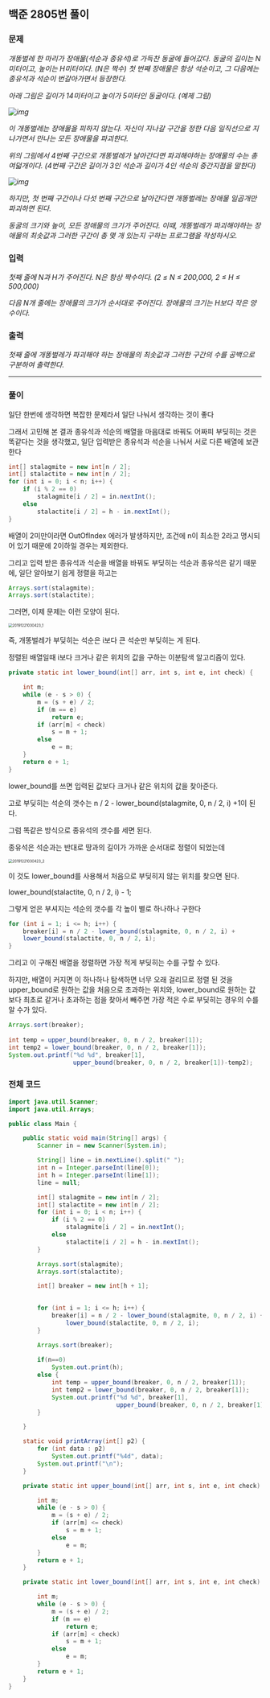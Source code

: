 ## 백준 2805번 풀이

### 문제

*개똥벌레 한 마리가 장애물(석순과 종유석)로 가득찬 동굴에 들어갔다. 동굴의 길이는 N미터이고, 높이는 H미터이다. (N은 짝수) 첫 번째 장애물은 항상 석순이고, 그 다음에는 종유석과 석순이 번갈아가면서 등장한다.*

*아래 그림은 길이가 14미터이고 높이가 5미터인 동굴이다. (예제 그림)*

*![img](https://www.acmicpc.net/upload/images/firef1.png)*

*이 개똥벌레는 장애물을 피하지 않는다. 자신이 지나갈 구간을 정한 다음 일직선으로 지나가면서 만나는 모든 장애물을 파괴한다.*

*위의 그림에서 4번째 구간으로 개똥벌레가 날아간다면 파괴해야하는 장애물의 수는 총 여덟개이다. (4번째 구간은 길이가 3인 석순과 길이가 4인 석순의 중간지점을 말한다)*

*![img](https://www.acmicpc.net/upload/images/firef2.png)*

*하지만, 첫 번째 구간이나 다섯 번째 구간으로 날아간다면 개똥벌레는 장애물 일곱개만 파괴하면 된다.*

*동굴의 크기와 높이, 모든 장애물의 크기가 주어진다. 이때, 개똥벌레가 파괴해야하는 장애물의 최솟값과 그러한 구간이 총 몇 개 있는지 구하는 프로그램을 작성하시오.*



### 입력

*첫째 줄에 N과 H가 주어진다. N은 항상 짝수이다. (2 ≤ N ≤ 200,000, 2 ≤ H ≤ 500,000)*

*다음 N개 줄에는 장애물의 크기가 순서대로 주어진다. 장애물의 크기는 H보다 작은 양수이다.*



### 출력

*첫째 줄에 개똥벌레가 파괴해야 하는 장애물의 최솟값과 그러한 구간의 수를 공백으로 구분하여 출력한다.*

***



### 풀이

일단 한번에 생각하면 복잡한 문제라서 일단 나눠서 생각하는 것이 좋다

그래서 고민해 본 결과 종유석과 석순의 배열을 마음대로 바꿔도 어짜피 부딪히는 것은 똑같다는 것을 생각했고, 일단 입력받은 종유석과 석순을 나눠서 서로 다른 배열에 보관한다

```java
int[] stalagmite = new int[n / 2];
int[] stalactite = new int[n / 2];
for (int i = 0; i < n; i++) {
	if (i % 2 == 0)
		stalagmite[i / 2] = in.nextInt();
	else
		stalactite[i / 2] = h - in.nextInt();
}
```

배열이 2미만이라면 OutOfIndex 에러가 발생하지만, 조건에 n이 최소한 2라고 명시되어 있기 때문에 2이하일 경우는 제외한다.



그리고 입력 받은 종유석과 석순을 배열을 바꿔도 부딪히는 석순과 종유석은 같기 때문에, 일단 알아보기 쉽게 정렬을 하고는

```java
Arrays.sort(stalagmite);
Arrays.sort(stalactite);
```



그러면, 이제 문제는 이런 모양이 된다.

<img src="./20191221030423_1.jpg" alt="20191221030423_1" style="zoom:50%;" />

즉, 개똥벌레가 부딪히는 석순은 i보다 큰 석순만 부딪히는 게 된다.

정렬된 배열일때 i보다 크거나 같은 위치의 값을 구하는 이분탐색 알고리즘이 있다.

```java
private static int lower_bound(int[] arr, int s, int e, int check) {

	int m;
	while (e - s > 0) {
		m = (s + e) / 2;
		if (m == e)
			return e;
		if (arr[m] < check)
			s = m + 1;
		else
			e = m;
	}
	return e + 1;
}
```

lower_bound를 쓰면 입력된 값보다 크거나 같은 위치의 값을 찾아준다.

고로 부딪히는 석순의 갯수는 n / 2 - lower_bound(stalagmite, 0, n / 2, i) +1이 된다.

그럼 똑같은 방식으로 종유석의 갯수를 세면 된다.



종유석은 석순과는 반대로 땅과의 길이가 가까운 순서대로 정렬이 되었는데

<img src="./20191221030423_2.jpg" alt="20191221030423_2" style="zoom:50%;" />

이 것도 lower_bound를 사용해서 처음으로 부딪히지 않는 위치를 찾으면 된다.

lower_bound(stalactite, 0, n / 2, i) - 1;



그렇게 얻은 부셔지는 석순의 갯수를 각 높이 별로 하나하나 구한다

```java
for (int i = 1; i <= h; i++) {
	breaker[i] = n / 2 - lower_bound(stalagmite, 0, n / 2, i) +
	lower_bound(stalactite, 0, n / 2, i);
}
```

그리고 이 구해진 배열을 정렬하면 가장 적게 부딪히는 수를 구할 수 있다.



하지만, 배열이 커지면 이 하나하나 탐색하면 너무 오래 걸리므로 정렬 된 것을 upper_bound로 원하는 값을 처음으로 초과하는 위치와, lower_bound로 원하는 값보다 최초로 같거나 초과하는 점을 찾아서 빼주면 가장 적은 수로 부딪히는 경우의 수를 알 수가 있다.

```java
Arrays.sort(breaker);
		
int temp = upper_bound(breaker, 0, n / 2, breaker[1]);
int temp2 = lower_bound(breaker, 0, n / 2, breaker[1]);
System.out.printf("%d %d", breaker[1],
                  upper_bound(breaker, 0, n / 2, breaker[1])-temp2);
```





### 전체 코드

```java
import java.util.Scanner;
import java.util.Arrays;

public class Main {

	public static void main(String[] args) {
		Scanner in = new Scanner(System.in);

		String[] line = in.nextLine().split(" ");
		int n = Integer.parseInt(line[0]);
		int h = Integer.parseInt(line[1]);
		line = null;

		int[] stalagmite = new int[n / 2];
		int[] stalactite = new int[n / 2];
		for (int i = 0; i < n; i++) {
			if (i % 2 == 0)
				stalagmite[i / 2] = in.nextInt();
			else
				stalactite[i / 2] = h - in.nextInt();
		}

		Arrays.sort(stalagmite);
		Arrays.sort(stalactite);

		int[] breaker = new int[h + 1];
		

		for (int i = 1; i <= h; i++) {
			breaker[i] = n / 2 - lower_bound(stalagmite, 0, n / 2, i) +
                lower_bound(stalactite, 0, n / 2, i);
		}

		Arrays.sort(breaker);
		
		if(n==0) 
			System.out.print(h);
		else {
			int temp = upper_bound(breaker, 0, n / 2, breaker[1]);
			int temp2 = lower_bound(breaker, 0, n / 2, breaker[1]);
			System.out.printf("%d %d", breaker[1], 
                              upper_bound(breaker, 0, n / 2, breaker[1])-temp2);
		}

	}

	static void printArray(int[] p2) {
		for (int data : p2)
			System.out.printf("%4d", data);
		System.out.printf("\n");
	}

	private static int upper_bound(int[] arr, int s, int e, int check) {

		int m;
		while (e - s > 0) {
			m = (s + e) / 2;
			if (arr[m] <= check)
				s = m + 1;
			else
				e = m;
		}
		return e + 1;
	}

	private static int lower_bound(int[] arr, int s, int e, int check) {

		int m;
		while (e - s > 0) {
			m = (s + e) / 2;
			if (m == e)
				return e;
			if (arr[m] < check)
				s = m + 1;
			else
				e = m;
		}
		return e + 1;
	}
}
```

